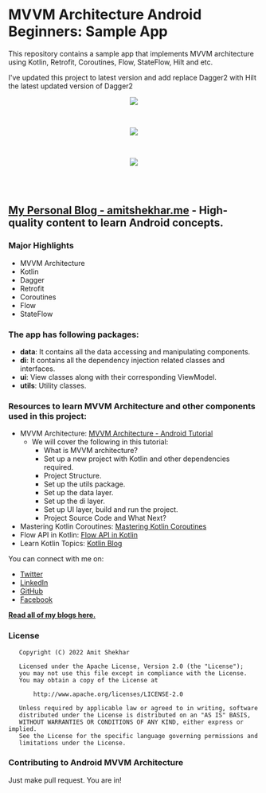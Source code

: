 # MVVM Architecture Android Beginners: Sample App

This repository contains a sample app that implements MVVM architecture using Kotlin,
Retrofit, Coroutines, Flow, StateFlow, Hilt and etc.

I've updated this project to latest version and add replace Dagger2 with Hilt the latest updated version of Dagger2

<p align="center">
  <img src="https://raw.githubusercontent.com/amitshekhariitbhu/MVVM-Architecture-Android/master/assets/banner-mvvm-arch-beginners.jpg">
</p>
<br>
<p align="center">
  <img src="https://raw.githubusercontent.com/amitshekhariitbhu/MVVM-Architecture-Android/master/assets/mvvm-arch.png">
</p>
<br>
<p align="center">
  <img src="https://raw.githubusercontent.com/amitshekhariitbhu/MVVM-Architecture-Android/master/assets/project-structure-mvvm.png">
</p>
<br>
<br>

## [My Personal Blog - amitshekhar.me](https://amitshekhar.me/blog) - High-quality content to learn Android concepts.

### Major Highlights

- MVVM Architecture
- Kotlin
- Dagger
- Retrofit
- Coroutines
- Flow
- StateFlow

### The app has following packages:

- **data**: It contains all the data accessing and manipulating components.
- **di**: It contains all the dependency injection related classes and interfaces.
- **ui**: View classes along with their corresponding ViewModel.
- **utils**: Utility classes.

### Resources to learn MVVM Architecture and other components used in this project:

- MVVM
  Architecture: [MVVM Architecture - Android Tutorial](https://amitshekhar.me/blog/mvvm-architecture-android)
    - We will cover the following in this tutorial:
        - What is MVVM architecture?
        - Set up a new project with Kotlin and other dependencies required.
        - Project Structure.
        - Set up the utils package.
        - Set up the data layer.
        - Set up the di layer.
        - Set up UI layer, build and run the project.
        - Project Source Code and What Next?
- Mastering Kotlin
  Coroutines: [Mastering Kotlin Coroutines](https://amitshekhar.me/blog/kotlin-coroutines)
- Flow API in Kotlin: [Flow API in Kotlin](https://amitshekhar.me/blog/flow-api-in-kotlin)
- Learn Kotlin Topics: [Kotlin Blog](https://amitshekhar.me/tags/kotlin)

You can connect with me on:

- [Twitter](https://twitter.com/amitiitbhu)
- [LinkedIn](https://www.linkedin.com/in/amit-shekhar-iitbhu)
- [GitHub](https://github.com/amitshekhariitbhu)
- [Facebook](https://www.facebook.com/amit.shekhar.iitbhu)

[**Read all of my blogs here.**](https://amitshekhar.me/blog)

### License

```
   Copyright (C) 2022 Amit Shekhar

   Licensed under the Apache License, Version 2.0 (the "License");
   you may not use this file except in compliance with the License.
   You may obtain a copy of the License at

       http://www.apache.org/licenses/LICENSE-2.0

   Unless required by applicable law or agreed to in writing, software
   distributed under the License is distributed on an "AS IS" BASIS,
   WITHOUT WARRANTIES OR CONDITIONS OF ANY KIND, either express or implied.
   See the License for the specific language governing permissions and
   limitations under the License.
```

### Contributing to Android MVVM Architecture

Just make pull request. You are in!
